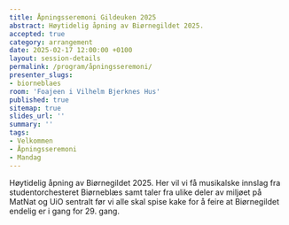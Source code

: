 ```yaml
---
title: Åpningsseremoni Gildeuken 2025
abstract: Høytidelig åpning av Biørnegildet 2025.
accepted: true
category: arrangement
date: 2025-02-17 12:00:00 +0100
layout: session-details
permalink: /program/åpningsseremoni/
presenter_slugs:
- biorneblaes
room: 'Foajeen i Vilhelm Bjerknes Hus'
published: true
sitemap: true
slides_url: ''
summary: ''
tags:
- Velkommen
- Åpningsseremoni
- Mandag
---
```


Høytidelig åpning av Biørnegildet 2025. Her vil vi få musikalske innslag fra studentorchesteret Biørneblæs samt taler fra ulike deler av miljøet på MatNat og UiO sentralt før vi alle skal spise kake for å feire at Biørnegildet endelig er i gang for 29. gang.
